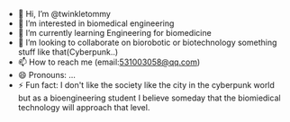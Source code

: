 - 👋 Hi, I’m @twinkletommy
- 👀 I’m interested in biomedical engineering
- 🌱 I’m currently learning Engineering for biomedicine
- 💞️ I’m looking to collaborate on biorobotic or biotechnology something stuff like that(Cyberpunk..)
- 📫 How to reach me (email:531003058@qq.com)
- 😄 Pronouns: ...
- ⚡ Fun fact: I don't like the society like the city in the cyberpunk world but as a bioengineering student I believe someday that the biomiedical technology will approach that level.

<!---
twinkletommy/twinkletommy is a ✨ special ✨ repository because its `README.md` (this file) appears on your GitHub profile.
You can click the Preview link to take a look at your changes.
--->

